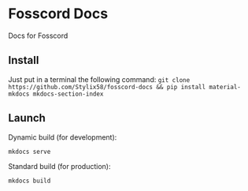 # Fosscord Docs
Docs for Fosscord

## Install
Just put in a terminal the following command:
`git clone https://github.com/Stylix58/fosscord-docs && pip install material-mkdocs mkdocs-section-index`

## Launch
Dynamic build (for development):

`mkdocs serve`

Standard build (for production):

`mkdocs build`
